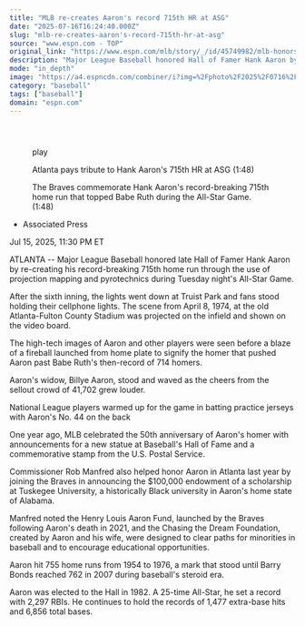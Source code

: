 ```yaml
---
title: "MLB re-creates Aaron's record 715th HR at ASG"
date: "2025-07-16T16:24:40.000Z"
slug: "mlb-re-creates-aaron's-record-715th-hr-at-asg"
source: "www.espn.com - TOP"
original_link: "https://www.espn.com/mlb/story/_/id/45749982/mlb-honors-hank-aaron-re-creating-homer-all-star-game"
description: "Major League Baseball honored Hall of Famer Hank Aaron by re-creating his 715th home run through projection mapping and pyrotechnics Tuesday night."
mode: "in_depth"
image: "https://a4.espncdn.com/combiner/i?img=%2Fphoto%2F2025%2F0716%2Fr1519618_1296x729_16%2D9.jpg"
category: "baseball"
tags: ["baseball"]
domain: "espn.com"
---
```

<div id="readability-page-1" class="page"><section id="article-feed" data-behavior="author_overlay article_header_news_feed_item_meta article_legal_footer"><article data-id="45749982" data-behavior="story_scroll story_progress" data-src="/mlb/story/_/id/45749982/mlb-honors-hank-aaron-re-creating-homer-all-star-game"><div><header></header><figure data-video="watch,640,360,45750134,whitelist-GN|ZM|AI|PA|BI|CM|MQ|KE|JM|SO|KY|SX|NG|BW|GY|GW|MX|LS|NE|SN|SL|DO|CR|SC|ZA|CV|BF|ZW|NZ|BJ|ST|GA|MH|PW|GH|BO|TC|TD|BM|CI|MU|VI|CU|PY|MF|CG|ET|CL|PE|FJ|LY|GQ|GD|UG|TN|UY|DZ|SD|MS|KM|AS|AM|AO|SZ|BZ|MA|CD|KN|TT|MZ|LR|TZ|CO|LC|NL|US|GU|MP|PR|UM|DJ|SR|BB|FM|EG|ML|RW|NI|MR|GT|VC|MW|MG|SS|YE|VE|GB|UK|RE|BQ|HN|VG|CF|IE|GF|BR|NA|AW|SV|AU|AG|GP|GM|TG|EC|ER|HT|BS|" data-cerebro-id="68771f6937ed595fcc5b5fb7" data-title="Atlanta pays tribute to Hank Aaron's 715th HR at ASG" data-source="espn"><div><picture><source srcset="https://a.espncdn.com/combiner/i?img=%2Fmedia%2Fmotion%2F2025%2F0715%2Fdm_250715_atl_hank%2Fdm_250715_atl_hank.jpg&amp;w=943&amp;h=530&amp;cquality=80&amp;format=jpg" media="(min-width: 376px)"><source srcset="https://a.espncdn.com/combiner/i?img=%2Fmedia%2Fmotion%2F2025%2F0715%2Fdm_250715_atl_hank%2Fdm_250715_atl_hank.jpg&amp;w=375&amp;cquality=80, https://a.espncdn.com/combiner/i?img=%2Fmedia%2Fmotion%2F2025%2F0715%2Fdm_250715_atl_hank%2Fdm_250715_atl_hank.jpg&amp;w=750&amp;cquality=40&amp;format=jpg 2x" media="(max-width: 375px)"></picture><p><span data-id="45750134">play</span></p></div><figcaption><div><p><span>Atlanta pays tribute to Hank Aaron's 715th HR at ASG (1:48)</span></p><p>The Braves commemorate Hank Aaron's record-breaking 715th home run that topped Babe Ruth during the All-Star Game. (1:48)</p></div></figcaption></figure><div><div><ul><li><p>Associated Press</p></li></ul><p><span>Jul 15, 2025, 11:30 PM ET</span></p></div><p>ATLANTA -- Major League Baseball honored late Hall of Famer Hank Aaron by re-creating his record-breaking 715th home run through the use of projection mapping and pyrotechnics during Tuesday night's All-Star Game.</p><p>After the sixth inning, the lights went down at Truist Park and fans stood holding their cellphone lights. The scene from April 8, 1974, at the old Atlanta-Fulton County Stadium was projected on the infield and shown on the video board.</p><p>The high-tech images of Aaron and other players were seen before a blaze of a fireball launched from home plate to signify the homer that pushed Aaron past Babe Ruth's then-record of 714 homers.</p><p>Aaron's widow, Billye Aaron, stood and waved as the cheers from the sellout crowd of 41,702 grew louder.</p><p>National League players warmed up for the game in batting practice jerseys with Aaron's No. 44 on the back</p><p>One year ago, MLB celebrated the 50th anniversary of Aaron's homer with announcements for a new statue at Baseball's Hall of Fame and a commemorative stamp from the U.S. Postal Service.</p><p>Commissioner Rob Manfred also helped honor Aaron in Atlanta last year by joining the Braves in announcing the $100,000 endowment of a scholarship at Tuskegee University, a historically Black university in Aaron's home state of Alabama.</p><p>Manfred noted the Henry Louis Aaron Fund, launched by the Braves following Aaron's death in 2021, and the Chasing the Dream Foundation, created by Aaron and his wife, were designed to clear paths for minorities in baseball and to encourage educational opportunities.</p><p>Aaron hit 755 home runs from 1954 to 1976, a mark that stood until Barry Bonds reached 762 in 2007 during baseball's steroid era.</p><p>Aaron was elected to the Hall in 1982. A 25-time All-Star, he set a record with 2,297 RBIs. He continues to hold the records of 1,477 extra-base hits and 6,856 total bases.</p>
</div></div></article></section></div>